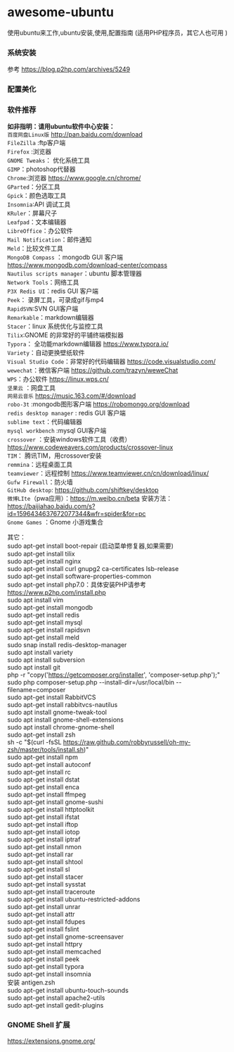 # awesome-ubuntu
使用ubuntu来工作,ubuntu安装,使用,配置指南 (适用PHP程序员，其它人也可用 )

###  系统安装
参考  https://blog.p2hp.com/archives/5249  
###  配置美化

###  软件推荐
**如非指明：请用ubuntu软件中心安装：**  
`百度网盘Linux版`   http://pan.baidu.com/download   
`FileZilla` :ftp客户端  
`Firefox` :浏览器  
`GNOME Tweaks`： 优化系统工具  
`GIMP`：photoshop代替器  
`Chrome`:浏览器  https://www.google.cn/chrome/  
`GParted`：分区工具  
`Gpick`：颜色选取工具  
`Insomnia`:API 调试工具  
`KRuler`：屏幕尺子  
`Leafpad`：文本编辑器  
`LibreOffice`：办公软件  
`Mail Notification`：邮件通知  
`Meld`：比较文件工具  
`MongoDB Compass` ：mongodb GUI 客户端  https://www.mongodb.com/download-center/compass  
`Nautilus scripts manager`：ubuntu 脚本管理器  
`Network Tools`：网络工具  
`P3X Redis UI`：redis GUI 客户端  
`Peek`： 录屏工具，可录成gif与mp4  
`RapidSVN`:SVN GUI客户端  
`Remarkable`：markdown编辑器  
`Stacer`：linux 系统优化与监控工具  
`Tilix`:GNOME 的非常好的平铺终端模拟器  
`Typora`：  全功能markdown编辑器  https://www.typora.io/  
`Variety`：自动更换壁纸软件  
`Visual Studio Code`：非常好的代码编辑器  https://code.visualstudio.com/  
`wewechat`：微信客户端   https://github.com/trazyn/weweChat  
`WPS`：办公软件  https://linux.wps.cn/  
`坚果云` ：网盘工具  
`网易云音乐` https://music.163.com/#/download  
`robo-3t` :mongodb图形客户端  https://robomongo.org/download  
`redis desktop manager`  : redis GUI 客户端  
`sublime text`：代码编辑器  
`mysql workbench` :mysql GUI客户端  
`crossover` ：安装windows软件工具（收费）  https://www.codeweavers.com/products/crossover-linux  
`TIM`： 腾讯TIM，用crossover安装  
`remmina`：远程桌面工具  
`teamviewer`：远程控制  https://www.teamviewer.cn/cn/download/linux/  
`Gufw Firewall`：防火墙  
`GitHub desktop`: https://github.com/shiftkey/desktop  
`微博LIte`（pwa应用）：https://m.weibo.cn/beta 安装方法：https://baijiahao.baidu.com/s?id=1596434637672077344&wfr=spider&for=pc   
`Gnome Games` ：Gnome 小游戏集合  


其它：  
sudo apt-get install boot-repair  (启动菜单修复器,如果需要)  
sudo apt-get install tilix  
sudo apt-get install nginx  
sudo apt-get install curl gnupg2 ca-certificates lsb-release  
sudo apt-get install software-properties-common  
sudo apt-get install php7.0：具体安装PHP请参考 https://www.p2hp.com/install.php    
sudo apt install vim  
sudo apt-get install mongodb  
sudo apt-get install redis  
sudo apt-get install mysql  
sudo apt-get install rapidsvn  
sudo apt-get install meld   
sudo snap install redis-desktop-manager  
sudo apt install variety  
sudo apt install subversion  
sudo apt install git  
php -r "copy('https://getcomposer.org/installer', 'composer-setup.php');"     
sudo php composer-setup.php --install-dir=/usr/local/bin --filename=composer  
sudo apt-get install RabbitVCS  
sudo apt-get install rabbitvcs-nautilus  
sudo apt install gnome-tweak-tool  
sudo apt install gnome-shell-extensions  
sudo apt install chrome-gnome-shell  
sudo apt-get install zsh  
sh -c "$(curl -fsSL https://raw.github.com/robbyrussell/oh-my-zsh/master/tools/install.sh)"  
sudo apt-get install npm  
sudo apt-get install autoconf  
sudo apt-get install rc  
sudo apt-get install dstat  
sudo apt-get install enca  
sudo apt-get install ffmpeg  
sudo apt-get install gnome-sushi  
sudo apt-get install httptoolkit  
sudo apt-get install ifstat  
sudo apt-get install iftop  
sudo apt-get install iotop  
sudo apt-get install iptraf  
sudo apt-get install nmon  
sudo apt-get install rar  
sudo apt-get install shtool  
sudo apt-get install sl  
sudo apt-get install stacer   
sudo apt-get install sysstat  
sudo apt-get install traceroute  
sudo apt-get install ubuntu-restricted-addons  
sudo apt-get install unrar  
sudo apt-get install attr  
sudo apt-get install fdupes  
sudo apt-get install fslint  
sudo apt-get install gnome-screensaver  
sudo apt-get install httpry  
sudo apt-get install memcached  
sudo apt-get install peek  
sudo apt-get install typora  
sudo apt-get install insomnia  
安装 antigen.zsh   
sudo apt-get install ubuntu-touch-sounds  
sudo apt-get install apache2-utils  
sudo apt-get install gedit-plugins   

### GNOME Shell 扩展  
https://extensions.gnome.org/  


